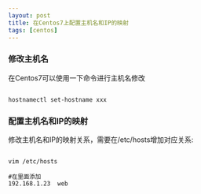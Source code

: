```yaml
---
layout: post
title: 在Centos7上配置主机名和IP的映射
tags: [centos]
---
```


### 修改主机名

在Centos7可以使用一下命令进行主机名修改

```

hostnamectl set-hostname xxx

```

### 配置主机名和IP的映射

修改主机名和IP的映射关系，需要在/etc/hosts增加对应关系:

```

vim /etc/hosts

#在里面添加
192.168.1.23  web

```